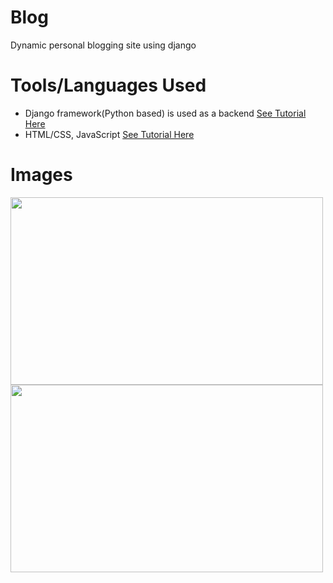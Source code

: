 # Blog
Dynamic personal blogging site using django

# Tools/Languages Used
  
  * Django framework(Python based) is used as a backend <a href='#'>See Tutorial Here</a>
  * HTML/CSS, JavaScript <a href='#'>See Tutorial Here</a>
  
# Images

<img src="https://github.com/noobDevelopers/Blog/blob/master/img1.png" width="500" height ="300"/>


<img src="https://github.com/noobDevelopers/Blog/blob/master/img2.png" width="500" height ="300"/>
  


  
  

  


